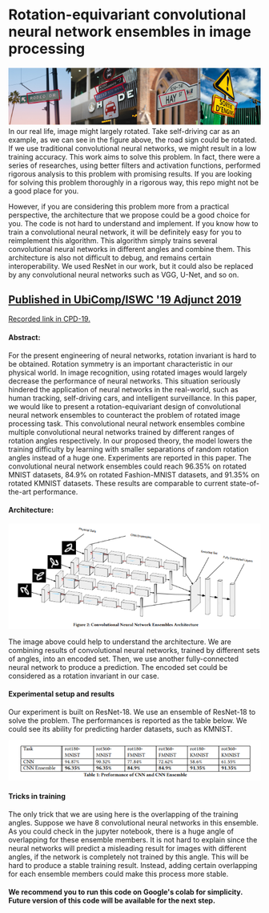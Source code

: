 # Rotation-equivariant convolutional neural network ensembles in image processing
<img src="https://github.com/LouiseHash/Rotation_Equivariant_CNN_Ensembles/blob/master/figures/Fig1.PNG" width="600">
In our real life, image might largely rotated. Take self-driving car as an example, as we can see in the figure above, the road sign could be rotated. If we use traditional convolutional neural networks, we might result in a low training accuracy. This work aims to solve this problem. In fact, there were a series of researches, using better filters and activation functions, performed rigorous analysis to this problem with promising results. If you are looking for solving this problem thoroughly in a rigorous way, this repo might not be a good place for you. 

However, if you are considering this problem more from a practical perspective, the architecture that we propose could be a good choice for you. The code is not hard to understand and implement. If you know how to train a convolutional neural network, it will be definitely easy for you to reimplement this algorithm. This algorithm simply trains several convolutional neural networks in different angles and combine them. This architecture is also not difficult to debug, and remains certain interoperability. We used ResNet in our work, but it could also be replaced by any convolutional neural networks such as VGG, U-Net, and so on. 

## [Published in UbiComp/ISWC '19 Adjunct 2019](https://dl.acm.org/ft_gateway.cfm?id=3349330&type=pdf)
[Recorded link in CPD-19.](https://www.youtube.com/watch?v=onOCPi-Fao4)


#### Abstract:
For the present engineering of neural networks, rotation invariant is hard to be obtained. Rotation symmetry is an important characteristic in our physical world. In image recognition, using rotated images would largely decrease the performance of neural networks. This situation seriously hindered the application of neural networks in the real-world, such as human tracking, self-driving cars, and intelligent surveillance. In this paper, we would like to present a rotation-equivariant design of convolutional neural network ensembles to counteract the problem of rotated image processing task. This convolutional neural network ensembles combine multiple convolutional neural networks trained by different ranges of rotation angles respectively. In our proposed theory, the model lowers the training difficulty by learning with smaller separations of random rotation angles instead of a huge one. Experiments are reported in this paper. The convolutional neural network ensembles could reach 96.35% on rotated MNIST datasets, 84.9% on rotated Fashion-MNIST datasets, and 91.35% on rotated KMNIST datasets. These results are comparable to current state-of-the-art performance.

#### Architecture: 
<img src="https://github.com/LouiseHash/Rotation_Equivariant_CNN_Ensembles/blob/master/figures/Fig2.PNG" width="700">

The image above could help to understand the architecture. We are combining results of convolutional neural networks, trained by different sets of angles, into an encoded set. Then, we use another fully-connected neural network to produce a prediction. The encoded set could be considered as a rotation invariant in our case. 

#### Experimental setup and results

Our experiment is built on ResNet-18. We use an ensemble of ResNet-18 to solve the problem. The performances is reported as the table below. We could see its ability for predicting harder datasets, such as KMNIST. 

<img src="https://github.com/LouiseHash/Rotation_Equivariant_CNN_Ensembles/blob/master/figures/Fig3.PNG" width="700">

#### Tricks in training
The only trick that we are using here is the overlapping of the training angles. Suppose we have 8 convolutional neural networks in this ensemble. As you could check in the jupyter notebook, there is a huge angle of overlapping for these ensemble members. It is not hard to explain since the neural networks will predict a misleading result for images with different angles, if the network is completely not trained by this angle. This will be hard to produce a stable training result. Instead, adding certain overlapping for each ensemble members could make this process more stable. 
#### We recommend you to run this code on Google's colab for simplicity. Future version of this code will be available for the next step. 
